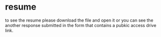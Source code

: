 # resume

to see the resume please download the file and open it or you can see the another response submitted in the form that contains a pubkic access drive link.
